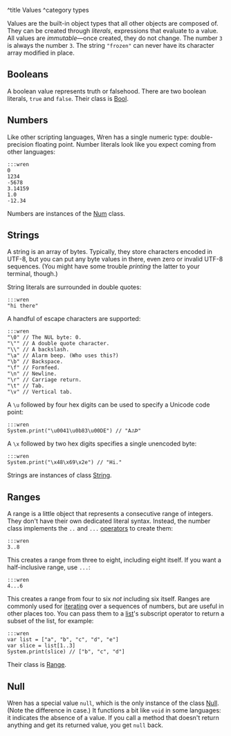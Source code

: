 ^title Values
^category types

Values are the built-in object types that all other objects are composed of.
They can be created through *literals*, expressions that evaluate to a value.
All values are *immutable*&mdash;once created, they do not change. The number
`3` is always the number `3`. The string `"frozen"` can never have its
character array modified in place.

## Booleans

A boolean value represents truth or falsehood. There are two boolean literals,
`true` and `false`. Their class is [Bool](core/bool.html).

## Numbers

Like other scripting languages, Wren has a single numeric type:
double-precision floating point. Number literals look like you expect coming
from other languages:

    :::wren
    0
    1234
    -5678
    3.14159
    1.0
    -12.34

Numbers are instances of the [Num](core/num.html) class.

## Strings

A string is an array of bytes. Typically, they store characters encoded in
UTF-8, but you can put any byte values in there, even zero or invalid UTF-8
sequences. (You might have some trouble *printing* the latter to your terminal,
though.)

String literals are surrounded in double quotes:

    :::wren
    "hi there"

A handful of escape characters are supported:

    :::wren
    "\0" // The NUL byte: 0.
    "\"" // A double quote character.
    "\\" // A backslash.
    "\a" // Alarm beep. (Who uses this?)
    "\b" // Backspace.
    "\f" // Formfeed.
    "\n" // Newline.
    "\r" // Carriage return.
    "\t" // Tab.
    "\v" // Vertical tab.

A `\u` followed by four hex digits can be used to specify a Unicode code point:

    :::wren
    System.print("\u0041\u0b83\u00DE") // "AஃÞ"

A `\x` followed by two hex digits specifies a single unencoded byte:

    :::wren
    System.print("\x48\x69\x2e") // "Hi."

Strings are instances of class [String](core/string.html).

## Ranges

A range is a little object that represents a consecutive range of integers.
They don't have their own dedicated literal syntax. Instead, the number class
implements the `..` and `...` [operators](expressions.html#operators) to create
them:

    :::wren
    3..8

This creates a range from three to eight, including eight itself. If you want a
half-inclusive range, use `...`:

    :::wren
    4...6

This creates a range from four to six *not* including six itself. Ranges are
commonly used for [iterating](control-flow.html#for-statements) over a
sequences of numbers, but are useful in other places too. You can pass them to
a [list](lists.html)'s subscript operator to return a subset of the list, for
example:

    :::wren
    var list = ["a", "b", "c", "d", "e"]
    var slice = list[1..3]
    System.print(slice) // ["b", "c", "d"]

Their class is [Range](core/range.html).

## Null

Wren has a special value `null`, which is the only instance of the class
[Null](core/null.html). (Note the difference in case.) It functions a bit like
`void` in some languages: it indicates the absence of a value. If you call a
method that doesn't return anything and get its returned value, you get `null`
back.
